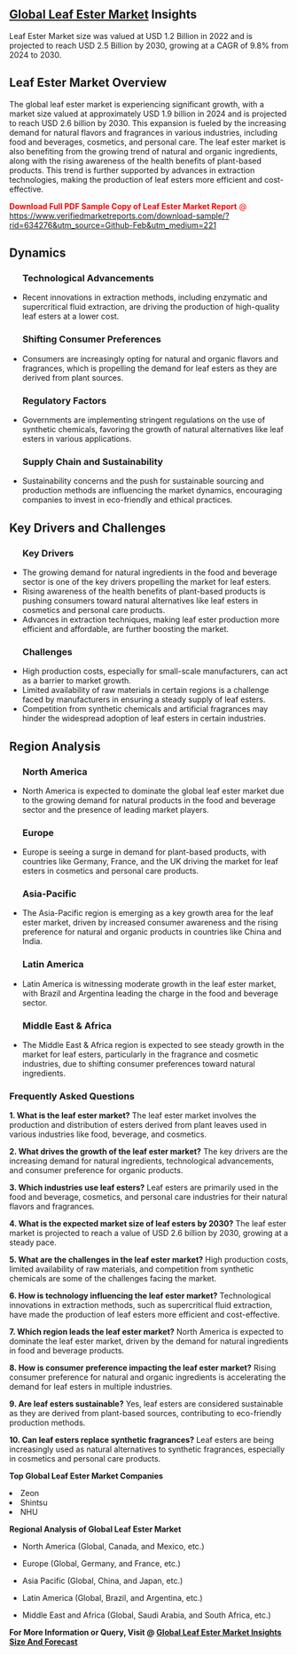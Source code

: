 <h2><a href="https://www.verifiedmarketreports.com/download-sample/?rid=634276&amp;utm_source=Github&amp;utm_medium=221" target="_blank">Global Leaf Ester Market</a> Insights</h2><p>Leaf Ester Market size was valued at USD 1.2 Billion in 2022 and is projected to reach USD 2.5 Billion by 2030, growing at a CAGR of 9.8% from 2024 to 2030.</p><p> <h2>Leaf Ester Market Overview</h2> <p>The global leaf ester market is experiencing significant growth, with a market size valued at approximately USD 1.9 billion in 2024 and is projected to reach USD 2.6 billion by 2030. This expansion is fueled by the increasing demand for natural flavors and fragrances in various industries, including food and beverages, cosmetics, and personal care. The leaf ester market is also benefiting from the growing trend of natural and organic ingredients, along with the rising awareness of the health benefits of plant-based products. This trend is further supported by advances in extraction technologies, making the production of leaf esters more efficient and cost-effective.</p> <p><p><span class=""><span style="color: #ff0000;"><strong>Download Full PDF Sample Copy of Leaf Ester Market Report</strong> @ </span><a href="https://www.verifiedmarketreports.com/download-sample/?rid=634276&amp;utm_source=Github-Feb&amp;utm_medium=221" target="_blank">https://www.verifiedmarketreports.com/download-sample/?rid=634276&amp;utm_source=Github-Feb&amp;utm_medium=221</a></span></p></p> <h2>Dynamics</h2> <ul> <h3>Technological Advancements</h3> <li>Recent innovations in extraction methods, including enzymatic and supercritical fluid extraction, are driving the production of high-quality leaf esters at a lower cost.</li> <h3>Shifting Consumer Preferences</h3> <li>Consumers are increasingly opting for natural and organic flavors and fragrances, which is propelling the demand for leaf esters as they are derived from plant sources.</li> <h3>Regulatory Factors</h3> <li>Governments are implementing stringent regulations on the use of synthetic chemicals, favoring the growth of natural alternatives like leaf esters in various applications.</li> <h3>Supply Chain and Sustainability</h3> <li>Sustainability concerns and the push for sustainable sourcing and production methods are influencing the market dynamics, encouraging companies to invest in eco-friendly and ethical practices.</li> </ul> <h2>Key Drivers and Challenges</h2> <ul> <h3>Key Drivers</h3> <li>The growing demand for natural ingredients in the food and beverage sector is one of the key drivers propelling the market for leaf esters.</li> <li>Rising awareness of the health benefits of plant-based products is pushing consumers toward natural alternatives like leaf esters in cosmetics and personal care products.</li> <li>Advances in extraction techniques, making leaf ester production more efficient and affordable, are further boosting the market.</li> <h3>Challenges</h3> <li>High production costs, especially for small-scale manufacturers, can act as a barrier to market growth.</li> <li>Limited availability of raw materials in certain regions is a challenge faced by manufacturers in ensuring a steady supply of leaf esters.</li> <li>Competition from synthetic chemicals and artificial fragrances may hinder the widespread adoption of leaf esters in certain industries.</li> </ul> <h2>Region Analysis</h2> <ul> <h3>North America</h3> <li>North America is expected to dominate the global leaf ester market due to the growing demand for natural products in the food and beverage sector and the presence of leading market players.</li> <h3>Europe</h3> <li>Europe is seeing a surge in demand for plant-based products, with countries like Germany, France, and the UK driving the market for leaf esters in cosmetics and personal care products.</li> <h3>Asia-Pacific</h3> <li>The Asia-Pacific region is emerging as a key growth area for the leaf ester market, driven by increased consumer awareness and the rising preference for natural and organic products in countries like China and India.</li> <h3>Latin America</h3> <li>Latin America is witnessing moderate growth in the leaf ester market, with Brazil and Argentina leading the charge in the food and beverage sector.</li> <h3>Middle East & Africa</h3> <li>The Middle East & Africa region is expected to see steady growth in the market for leaf esters, particularly in the fragrance and cosmetic industries, due to shifting consumer preferences toward natural ingredients.</li> </ul> <h3>Frequently Asked Questions</h3> <p><strong>1. What is the leaf ester market?</strong> The leaf ester market involves the production and distribution of esters derived from plant leaves used in various industries like food, beverage, and cosmetics.</p> <p><strong>2. What drives the growth of the leaf ester market?</strong> The key drivers are the increasing demand for natural ingredients, technological advancements, and consumer preference for organic products.</p> <p><strong>3. Which industries use leaf esters?</strong> Leaf esters are primarily used in the food and beverage, cosmetics, and personal care industries for their natural flavors and fragrances.</p> <p><strong>4. What is the expected market size of leaf esters by 2030?</strong> The leaf ester market is projected to reach a value of USD 2.6 billion by 2030, growing at a steady pace.</p> <p><strong>5. What are the challenges in the leaf ester market?</strong> High production costs, limited availability of raw materials, and competition from synthetic chemicals are some of the challenges facing the market.</p> <p><strong>6. How is technology influencing the leaf ester market?</strong> Technological innovations in extraction methods, such as supercritical fluid extraction, have made the production of leaf esters more efficient and cost-effective.</p> <p><strong>7. Which region leads the leaf ester market?</strong> North America is expected to dominate the leaf ester market, driven by the demand for natural ingredients in food and beverage products.</p> <p><strong>8. How is consumer preference impacting the leaf ester market?</strong> Rising consumer preference for natural and organic ingredients is accelerating the demand for leaf esters in multiple industries.</p> <p><strong>9. Are leaf esters sustainable?</strong> Yes, leaf esters are considered sustainable as they are derived from plant-based sources, contributing to eco-friendly production methods.</p> <p><strong>10. Can leaf esters replace synthetic fragrances?</strong> Leaf esters are being increasingly used as natural alternatives to synthetic fragrances, especially in cosmetics and personal care products.</p> </p><p><strong>Top Global Leaf Ester Market Companies</strong></p><div data-test-id=""><p><li>Zeon</li><li> Shintsu</li><li> NHU</li></p><div><strong>Regional Analysis of&nbsp;Global Leaf Ester Market</strong></div><ul><li dir="ltr"><p dir="ltr">North America&nbsp;(Global, Canada, and Mexico, etc.)</p></li><li dir="ltr"><p dir="ltr">Europe (Global, Germany, and France, etc.)</p></li><li dir="ltr"><p dir="ltr">Asia Pacific&nbsp;(Global, China, and Japan, etc.)</p></li><li dir="ltr"><p dir="ltr">Latin America&nbsp;(Global, Brazil, and Argentina, etc.)</p></li><li dir="ltr">Middle East and Africa&nbsp;(Global, Saudi Arabia, and South Africa, etc.)</li></ul><p><strong>For More Information or Query, Visit @&nbsp;</strong><strong><a href="https://www.verifiedmarketreports.com/product/leaf-ester-market/?utm_source=Github&amp;utm_medium=221" target="_blank">Global Leaf Ester Market Insights Size And Forecast</a></strong></p></div>
